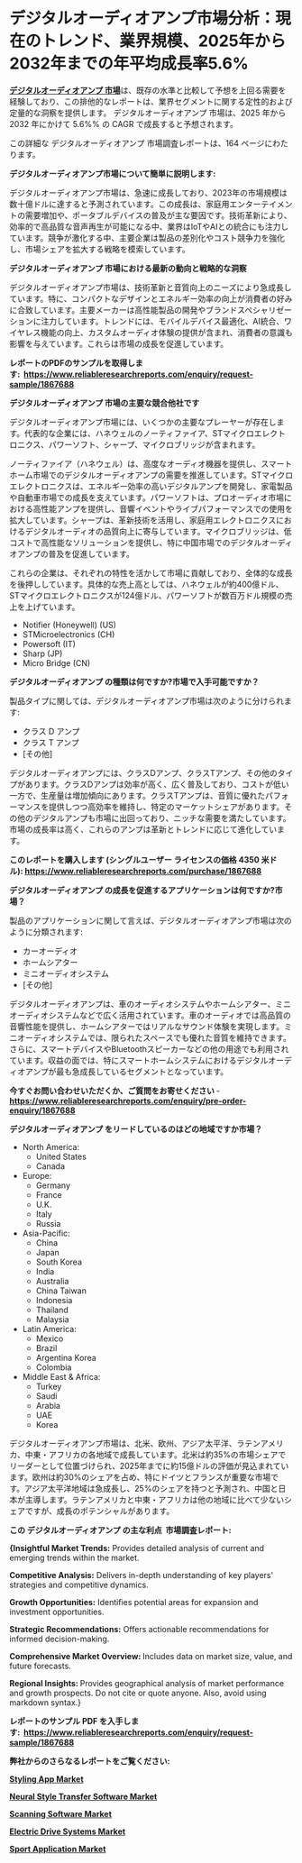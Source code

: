 <p><h1>デジタルオーディオアンプ市場分析：現在のトレンド、業界規模、2025年から2032年までの年平均成長率5.6%</h1></p><p data-sourcepos="1:1-1:157"><strong><a href="https://www.reliableresearchreports.com/digital-audio-amplifiers-r1867688?utm_campaign=107&utm_medium=36&utm_source=Github&utm_content=ia&utm_term=07032025&utm_id=digital-audio-amplifiers">デジタルオーディオアンプ 市場</a></strong>は、既存の水準と比較して予想を上回る需要を経験しており、この排他的なレポートは、業界セグメントに関する定性的および定量的な洞察を提供します。 デジタルオーディオアンプ 市場は、2025 年から 2032 年にかけて 5.6%% の CAGR で成長すると予想されます。</p>
<p data-sourcepos="3:1-3:50">この詳細な デジタルオーディオアンプ 市場調査レポートは、164 ページにわたります。</p>
<p><strong>デジタルオーディオアンプ市場について簡単に説明します:</strong></p>
<p><p>デジタルオーディオアンプ市場は、急速に成長しており、2023年の市場規模は数十億ドルに達すると予測されています。この成長は、家庭用エンターテイメントの需要増加や、ポータブルデバイスの普及が主な要因です。技術革新により、効率的で高品質な音声再生が可能になる中、業界はIoTやAIとの統合にも注力しています。競争が激化する中、主要企業は製品の差別化やコスト競争力を強化し、市場シェアを拡大する戦略を模索しています。</p></p>
<p><strong>デジタルオーディオアンプ 市場における最新の動向と戦略的な洞察</strong></p>
<p><p>デジタルオーディオアンプ市場は、技術革新と音質向上のニーズにより急成長しています。特に、コンパクトなデザインとエネルギー効率の向上が消費者の好みに合致しています。主要メーカーは高性能製品の開発やブランドスペシャリゼーションに注力しています。トレンドには、モバイルデバイス最適化、AI統合、ワイヤレス機能の向上、カスタムオーディオ体験の提供が含まれ、消費者の意識も影響を与えています。これらは市場の成長を促進しています。</p></p>
<p><strong>レポートのPDFのサンプルを取得します</strong><strong>:&nbsp;&nbsp;<a href="https://www.reliableresearchreports.com/enquiry/request-sample/1867688?utm_campaign=107&utm_medium=36&utm_source=Github&utm_content=ia&utm_term=07032025&utm_id=digital-audio-amplifiers">https://www.reliableresearchreports.com/enquiry/request-sample/1867688</a></strong></p>
<p><strong>デジタルオーディオアンプ 市場の主要な競合他社です</strong></p>
<p><p>デジタルオーディオアンプ市場には、いくつかの主要なプレーヤーが存在します。代表的な企業には、ハネウェルのノーティファイア、STマイクロエレクトロニクス、パワーソフト、シャープ、マイクロブリッジが含まれます。</p><p>ノーティファイア（ハネウェル）は、高度なオーディオ機器を提供し、スマートホーム市場でのデジタルオーディオアンプの需要を推進しています。STマイクロエレクトロニクスは、エネルギー効率の高いデジタルアンプを開発し、家電製品や自動車市場での成長を支えています。パワーソフトは、プロオーディオ市場における高性能アンプを提供し、音響イベントやライブパフォーマンスでの使用を拡大しています。シャープは、革新技術を活用し、家庭用エレクトロニクスにおけるデジタルオーディオの品質向上に寄与しています。マイクロブリッジは、低コストで高性能なソリューションを提供し、特に中国市場でのデジタルオーディオアンプの普及を促進しています。</p><p>これらの企業は、それぞれの特性を活かして市場に貢献しており、全体的な成長を後押ししています。具体的な売上高としては、ハネウェルが約400億ドル、STマイクロエレクトロニクスが124億ドル、パワーソフトが数百万ドル規模の売上を上げています。</p></p>
<p><ul><li>Notifier (Honeywell) (US)</li><li>STMicroelectronics (CH)</li><li>Powersoft (IT)</li><li>Sharp (JP)</li><li>Micro Bridge (CN)</li></ul></p>
<p><strong>デジタルオーディオアンプ の種類は何ですか?市場で入手可能ですか？</strong></p>
<p>製品タイプに関しては、デジタルオーディオアンプ市場は次のように分けられます:</p>
<p><ul><li>クラス D アンプ</li><li>クラス T アンプ</li><li>[その他]</li></ul></p>
<p><p>デジタルオーディオアンプには、クラスDアンプ、クラスTアンプ、その他のタイプがあります。クラスDアンプは効率が高く、広く普及しており、コストが低い一方で、生産量は増加傾向にあります。クラスTアンプは、音質に優れたパフォーマンスを提供しつつ高効率を維持し、特定のマーケットシェアがあります。その他のデジタルアンプも市場に出回っており、ニッチな需要を満たしています。市場の成長率は高く、これらのアンプは革新とトレンドに応じて進化しています。</p></p>
<p><strong>このレポートを購入します (シングルユーザー ライセンスの価格 4350 米ドル):&nbsp;<a href="https://www.reliableresearchreports.com/purchase/1867688?utm_campaign=107&utm_medium=36&utm_source=Github&utm_content=ia&utm_term=07032025&utm_id=digital-audio-amplifiers">https://www.reliableresearchreports.com/purchase/1867688</a></strong></p>
<p><strong>デジタルオーディオアンプ の成長を促進するアプリケーションは何ですか?市場？</strong></p>
<p>製品のアプリケーションに関して言えば、デジタルオーディオアンプ市場は次のように分類されます:</p>
<p><ul><li>カーオーディオ</li><li>ホームシアター</li><li>ミニオーディオシステム</li><li>[その他]</li></ul></p>
<p><p>デジタルオーディオアンプは、車のオーディオシステムやホームシアター、ミニオーディオシステムなどで広く活用されています。車のオーディオでは高品質の音響性能を提供し、ホームシアターではリアルなサウンド体験を実現します。ミニオーディオシステムでは、限られたスペースでも優れた音質を維持できます。さらに、スマートデバイスやBluetoothスピーカーなどの他の用途でも利用されています。収益の面では、特にスマートホームシステムにおけるデジタルオーディオアンプが最も急成長しているセグメントとなっています。</p></p>
<p><strong>今すぐお問い合わせいただくか、ご質問をお寄せください</strong><strong>&nbsp;</strong>-<strong><a href="https://www.reliableresearchreports.com/enquiry/pre-order-enquiry/1867688?utm_campaign=107&utm_medium=36&utm_source=Github&utm_content=ia&utm_term=07032025&utm_id=digital-audio-amplifiers">https://www.reliableresearchreports.com/enquiry/pre-order-enquiry/1867688</a></strong></p>
<p><strong>デジタルオーディオアンプ をリードしているのはどの地域ですか市場？</strong></p>
<p><ul>
    <li>
        North America:
        <ul>
            <li>United States</li>
            <li>Canada</li>
        </ul>
    </li>
    <li>
        Europe:
        <ul>
            <li>Germany</li>
            <li>France</li>
            <li>U.K.</li>
            <li>Italy</li>
            <li>Russia</li>
        </ul>
    </li>
    <li>
        Asia-Pacific:
        <ul>
            <li>China</li>
            <li>Japan</li>
            <li>South Korea</li>
            <li>India</li>
            <li>Australia</li>
            <li>China Taiwan</li>
            <li>Indonesia</li>
            <li>Thailand</li>
            <li>Malaysia</li>
        </ul>
    </li>
    <li>
        Latin America:
        <ul>
            <li>Mexico</li>
            <li>Brazil</li>
            <li>Argentina Korea</li>
            <li>Colombia</li>
        </ul>
    </li>
    <li>
        Middle East & Africa:
        <ul>
            <li>Turkey</li>
            <li>Saudi</li>
            <li>Arabia</li>
            <li>UAE</li>
            <li>Korea</li>
        </ul>
    </li>
    </ul></p>
<p><p>デジタルオーディオアンプ市場は、北米、欧州、アジア太平洋、ラテンアメリカ、中東・アフリカの各地域で成長しています。北米は約35%の市場シェアでリーダーとして位置づけられ、2025年までに約15億ドルの評価が見込まれています。欧州は約30%のシェアを占め、特にドイツとフランスが重要な市場です。アジア太平洋地域は急成長し、25%のシェアを持つと予測され、中国と日本が主導します。ラテンアメリカと中東・アフリカは他の地域に比べて少ないシェアですが、成長のポテンシャルがあります。</p></p>
<p><strong>この デジタルオーディオアンプ の主な利点&nbsp; 市場調査レポート:</strong></p>
<p><strong>{Insightful Market Trends:</strong> Provides detailed analysis of current and emerging trends within the market.</p>
<p><strong>Competitive Analysis:</strong> Delivers in-depth understanding of key players' strategies and competitive dynamics.</p>
<p><strong>Growth Opportunities:</strong> Identifies potential areas for expansion and investment opportunities.</p>
<p><strong>Strategic Recommendations:</strong> Offers actionable recommendations for informed decision-making.</p>
<p><strong>Comprehensive Market Overview: </strong>Includes data on market size, value, and future forecasts.</p>
<p><strong>Regional Insights: </strong>Provides geographical analysis of market performance and growth prospects. Do not cite or quote anyone. Also, avoid using markdown syntax.}</p>
<p><strong>レポートのサンプル PDF を入手します:&nbsp;</strong><strong>&nbsp;<a href="https://www.reliableresearchreports.com/enquiry/request-sample/1867688?utm_campaign=107&utm_medium=36&utm_source=Github&utm_content=ia&utm_term=07032025&utm_id=digital-audio-amplifiers">https://www.reliableresearchreports.com/enquiry/request-sample/1867688</a></strong></p>
<p></p>
<p></p>
<p></p>
<p></p>
<p><strong>弊社からのさらなるレポートをご覧ください:</strong></p>
<p><strong><p><a href="https://github.com/lillybosakoi/Market-Research-Report-List-1/blob/main/styling-app-market.md?utm_campaign=107&utm_medium=36&utm_source=Github&utm_content=ia&utm_term=07032025&utm_id=digital-audio-amplifiers">Styling App Market</a></p><p><a href="https://github.com/boyertrull4r/Market-Research-Report-List-1/blob/main/neural-style-transfer-software-market.md?utm_campaign=107&utm_medium=36&utm_source=Github&utm_content=ia&utm_term=07032025&utm_id=digital-audio-amplifiers">Neural Style Transfer Software Market</a></p><p><a href="https://github.com/siertnamba7u/Market-Research-Report-List-1/blob/main/scanning-software-market.md?utm_campaign=107&utm_medium=36&utm_source=Github&utm_content=ia&utm_term=07032025&utm_id=digital-audio-amplifiers">Scanning Software Market</a></p><p><a href="https://github.com/zakkistuey/Market-Research-Report-List-1/blob/main/electric-drive-systems-market.md?utm_campaign=107&utm_medium=36&utm_source=Github&utm_content=ia&utm_term=07032025&utm_id=digital-audio-amplifiers">Electric Drive Systems Market</a></p><p><a href="https://github.com/joshuagarcia509/Market-Research-Report-List-1/blob/main/sport-application-market.md?utm_campaign=107&utm_medium=36&utm_source=Github&utm_content=ia&utm_term=07032025&utm_id=digital-audio-amplifiers">Sport Application Market</a></p></strong></p>